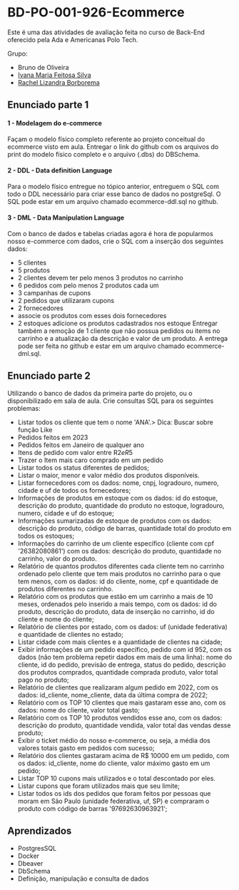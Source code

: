 # BD-PO-001-926-Ecommerce

Este é uma das atividades de avaliação feita no curso de Back-End oferecido pela Ada e Americanas Polo Tech.

Grupo: 
* Bruno de Oliveira 
* [Ivana Maria Feitosa Silva](https://github.com/ivanafeitosa)
* [Rachel Lizandra Borborema](https://github.com/rachellizandra)

## Enunciado parte 1
#### 1 - Modelagem do e-commerce

Façam o modelo físico completo referente ao projeto conceitual do ecommerce visto em aula. Entregar o link do github com os arquivos do print do modelo físico completo e o arquivo (.dbs) do DBSchema.

#### 2 - DDL - Data definition Language

Para o modelo físico entregue no tópico anterior, entreguem o SQL com todo o DDL necessário para criar esse banco de dados no postgreSql. O SQL pode estar em um arquivo chamado ecommerce-ddl.sql no github.

#### 3 - DML - Data Manipulation Language

Com o banco de dados e tabelas criadas agora é hora de popularmos nosso e-commerce com dados, crie o SQL com a inserção dos seguintes dados:

* 5 clientes
* 5 produtos
* 2 clientes devem ter pelo menos 3 produtos no carrinho
* 6 pedidos com pelo menos 2 produtos cada um
* 3 campanhas de cupons
* 2 pedidos que utilizaram cupons
* 2 fornecedores
* associe os produtos com esses dois fornecedores
* 2 estoques
adicione os produtos cadastrados nos estoque
Entregar também a remoção de 1 cliente que não possua pedidos ou items no carrinho e a atualização da descrição e valor de um produto. A entrega pode ser feita no github e estar em um arquivo chamado ecommerce-dml.sql.

## Enunciado parte 2

Utilizando o banco de dados da primeira parte do projeto, ou o disponibilizado em sala de aula. Crie consultas SQL para os seguintes problemas:

* Listar todos os cliente que tem o nome 'ANA'.> Dica: Buscar sobre função Like
* Pedidos feitos em 2023
* Pedidos feitos em Janeiro de qualquer ano
* Itens de pedido com valor entre R$2 e R$5
* Trazer o Item mais caro comprado em um pedido
* Listar todos os status diferentes de pedidos;
* Listar o maior, menor e valor médio dos produtos disponíveis.
* Listar fornecedores com os dados: nome, cnpj, logradouro, numero, cidade e uf de todos os fornecedores;
* Informações de produtos em estoque com os dados: id do estoque, descrição do produto, quantidade do produto no estoque, logradouro, numero, cidade e uf do estoque;
* Informações sumarizadas de estoque de produtos com os dados: descrição do produto, código de barras, quantidade total do produto em todos os estoques;
* Informações do carrinho de um cliente específico (cliente com cpf '26382080861') com os dados: descrição do produto, quantidade no carrinho, valor do produto.
* Relatório de quantos produtos diferentes cada cliente tem no carrinho ordenado pelo cliente que tem mais produtos no carrinho para o que tem menos, com os dados: id do cliente, nome, cpf e quantidade de produtos diferentes no carrinho.
* Relatório com os produtos que estão em um carrinho a mais de 10 meses, ordenados pelo inserido a mais tempo, com os dados: id do produto, descrição do produto, data de inserção no carrinho, id do cliente e nome do cliente;
* Relatório de clientes por estado, com os dados: uf (unidade federativa) e quantidade de clientes no estado;
* Listar cidade com mais clientes e a quantidade de clientes na cidade;
* Exibir informações de um pedido específico, pedido com id 952, com os dados (não tem problema repetir dados em mais de uma linha): nome do cliente, id do pedido, previsão de entrega, status do pedido, descrição dos produtos comprados, quantidade comprada produto, valor total pago no produto;
* Relatório de clientes que realizaram algum pedido em 2022, com os dados: id_cliente, nome_cliente, data da última compra de 2022;
* Relatório com os TOP 10 clientes que mais gastaram esse ano, com os dados: nome do cliente, valor total gasto;
* Relatório com os TOP 10 produtos vendidos esse ano, com os dados: descrição do produto, quantidade vendida, valor total das vendas desse produto;
* Exibir o ticket médio do nosso e-commerce, ou seja, a média dos valores totais gasto em pedidos com sucesso;
* Relatório dos clientes gastaram acima de R$ 10000 em um pedido, com os dados: id_cliente, nome do cliente, valor máximo gasto em um pedido;
* Listar TOP 10 cupons mais utilizados e o total descontado por eles.
* Listar cupons que foram utilizados mais que seu limite;
* Listar todos os ids dos pedidos que foram feitos por pessoas que moram em São Paulo (unidade federativa, uf, SP) e compraram o produto com código de barras '97692630963921';



## Aprendizados

- PostgresSQL
- Docker
- Dbeaver
- DbSchema
- Definição, manipulação e consulta de dados

